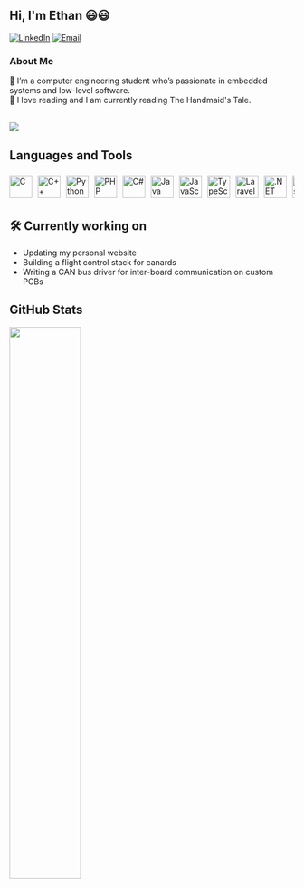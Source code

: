 ## Hi, I'm Ethan 😃😃
[![LinkedIn](https://img.shields.io/badge/LinkedIn-Ethan_Ieong-0A66C2?logo=linkedin&logoColor=white&style=flat-square)](https://www.linkedin.com/in/ethan-ieong) 
[![Email](https://img.shields.io/badge/Gmail-ethanieong99@gmail.com-EA4335?logo=gmail&logoColor=white&style=flat-square)](mailto:ethanieong99@gmail.com)<br/>
### About Me
🌱 I’m a computer engineering student who’s passionate in embedded systems and low-level software. <br/>
📖 I love reading and I am currently reading The Handmaid's Tale.

<br/>
<picture>
  <source
    srcset="https://github-readme-stats.vercel.app/api?username=etthann&show_icons=true&theme=dark"
    media="(prefers-color-scheme: dark)"
  />
  <source
    srcset="https://github-readme-stats.vercel.app/api?username=etthann&show_icons=true"
    media="(prefers-color-scheme: light), (prefers-color-scheme: no-preference)"
  />
  <img src="https://github-readme-stats.vercel.app/api?username=etthann&show_icons=true" />

</picture>


## Languages and Tools
<!-- Languages -->
<div align="left" style="display:flex;flex-wrap:nowrap;gap:10px;overflow-x:auto;padding:6px 0;">
  <!-- Languages -->
  <img src="https://cdn.jsdelivr.net/gh/devicons/devicon/icons/c/c-original.svg" alt="C" width="40" height="40"/>
  <img src="https://cdn.jsdelivr.net/gh/devicons/devicon/icons/cplusplus/cplusplus-original.svg" alt="C++" width="40" height="40"/>
  <img src="https://cdn.jsdelivr.net/gh/devicons/devicon/icons/python/python-original.svg" alt="Python" width="40" height="40"/>
  <img src="https://cdn.jsdelivr.net/gh/devicons/devicon/icons/php/php-original.svg" alt="PHP" width="40" height="40"/>
  <img src="https://cdn.jsdelivr.net/gh/devicons/devicon/icons/csharp/csharp-original.svg" alt="C#" width="40" height="40"/>
  <img src="https://cdn.jsdelivr.net/gh/devicons/devicon/icons/java/java-original.svg" alt="Java" width="40" height="40"/>
  <img src="https://cdn.jsdelivr.net/gh/devicons/devicon/icons/javascript/javascript-original.svg" alt="JavaScript" width="40" height="40"/>
  <img src="https://cdn.jsdelivr.net/gh/devicons/devicon/icons/typescript/typescript-original.svg" alt="TypeScript" width="40" height="40"/>

  <!-- Frameworks / Platforms -->
  <img src="https://cdn.jsdelivr.net/gh/devicons/devicon/icons/laravel/laravel-original.svg" alt="Laravel" width="40" height="40"/>
  <img src="https://cdn.simpleicons.org/dotnet" alt=".NET" width="40" height="40"/>
  <img src="https://cdn.jsdelivr.net/gh/devicons/devicon/icons/flask/flask-original.svg" alt="Flask" width="40" height="40"/>
  <img src="https://cdn.jsdelivr.net/gh/devicons/devicon/icons/nextjs/nextjs-original.svg" alt="Next.js" width="40" height="40"/>
  <img src="https://cdn.jsdelivr.net/gh/devicons/devicon/icons/react/react-original.svg" alt="React" width="40" height="40"/>

  <!-- Embedded / RTOS -->
  <img src="https://cdn.jsdelivr.net/gh/devicons/devicon/icons/arduino/arduino-original.svg" alt="Arduino" width="40" height="40"/>

  <!-- Tools -->
  <img src="https://cdn.jsdelivr.net/gh/devicons/devicon/icons/cmake/cmake-original.svg" alt="CMake" width="40" height="40"/>
  <img src="https://cdn.jsdelivr.net/gh/devicons/devicon/icons/git/git-original.svg" alt="Git" width="40" height="40"/>
  <img src="https://cdn.jsdelivr.net/gh/devicons/devicon/icons/linux/linux-original.svg" alt="Linux" width="40" height="40"/>
  <img src="https://cdn.jsdelivr.net/gh/devicons/devicon/icons/vscode/vscode-original.svg" alt="VS Code" width="40" height="40"/>
  <img src="https://cdn.jsdelivr.net/gh/devicons/devicon/icons/visualstudio/visualstudio-plain.svg" alt="Visual Studio" width="40" height="40"/>
  <img src="https://cdn.jsdelivr.net/gh/devicons/devicon/icons/docker/docker-original.svg" alt="Docker" width="40" height="40"/>
  <img src="https://cdn.jsdelivr.net/gh/devicons/devicon/icons/firebase/firebase-plain.svg" alt="Firebase" width="40" height="40"/>
  <img src="https://cdn.jsdelivr.net/gh/devicons/devicon/icons/tensorflow/tensorflow-original.svg" alt="TensorFlow" width="40" height="40"/>
  <img src="https://cdn.jsdelivr.net/gh/devicons/devicon@latest/icons/opencv/opencv-original.svg" wdith="40" height="40" />
        
</div>

## 🛠️ Currently working on
- Updating my personal website
- Building a flight control stack for canards
- Writing a CAN bus driver for inter-board communication on custom PCBs

## GitHub Stats

  <a href="https://github.com/etthann"> 
     <img width="50%" src="https://github-readme-streak-stats.herokuapp.com/?user=etthann&show_icons=true&locale=en&layout=demo&theme=Onedark&hide_border=true" /> 
   </a>  
